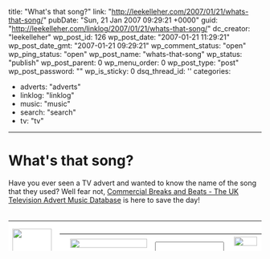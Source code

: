 title: "What's that song?"
link: "http://leekelleher.com/2007/01/21/whats-that-song/"
pubDate: "Sun, 21 Jan 2007 09:29:21 +0000"
guid: "http://leekelleher.com/linklog/2007/01/21/whats-that-song/"
dc_creator: "leekelleher"
wp_post_id: 126
wp_post_date: "2007-01-21 11:29:21"
wp_post_date_gmt: "2007-01-21 09:29:21"
wp_comment_status: "open"
wp_ping_status: "open"
wp_post_name: "whats-that-song"
wp_status: "publish"
wp_post_parent: 0
wp_menu_order: 0
wp_post_type: "post"
wp_post_password: ""
wp_is_sticky: 0
dsq_thread_id: ''
categories:
  - adverts: "adverts"
  - linklog: "linklog"
  - music: "music"
  - search: "search"
  - tv: "tv"

---

# What's that song?

Have you ever seen a TV advert and wanted to know the name of the song that they used? Well fear not, <a href="http://www.commercialbreaksandbeats.co.uk/">Commercial Breaks and Beats - The UK Television Advert Music Database</a> is here to save the day!<!--more-->
<br />
<br />
<!-- Start of Banner -->
<table width="468" height="60" border="0" cellpadding="0" cellspacing="0" bgcolor="#FFFFFF">
<tr>
<td rowspan="3">
<img src="http://www.commercialbreaksandbeats.co.uk/ads/tv/tv.gif" alt="" width="78" height="60" />
</td>
<td colspan="2">
<img src="http://www.commercialbreaksandbeats.co.uk/ads/tv/blackpx.gif" alt="" width="390" height="1" />
</td>
</tr>
<tr>
<td valign="middle">
<table width="360" height="40" border="0" align="left" cellpadding="0" cellspacing="0">
<form action="http://www.commercialbreaksandbeats.co.uk/results.asp" method="get" name="search" id="search">
<tr valign="middle">
<td height="36">
&nbsp;&nbsp;&nbsp;<img src="http://www.commercialbreaksandbeats.co.uk/ads/tv/whatis.gif" alt="" width="153" height="18" vspace="2" align="middle" />&nbsp;
</td>
<td height="36">
<input name="searchString" type="text" id="searchString" size="14" />
</td>
<td height="36">
&nbsp;<img src="http://www.commercialbreaksandbeats.co.uk/ads/tv/advert.gif" alt="" width="46" height="18" align="top" />&nbsp;&nbsp;&nbsp;
</td>
<td height="36">
<input name="go" type="image" src="http://www.commercialbreaksandbeats.co.uk/ads/tv/go.gif" width="32" height="24" border="0" />
</td>
</tr>
</form>
</table>
</td>
<td><img src="http://www.commercialbreaksandbeats.co.uk/ads/tv/blackpx.gif" alt="" width="1" height="58" /></td>
</tr>
<tr>
<td colspan="2"><img src="http://www.commercialbreaksandbeats.co.uk/ads/tv/blackpx.gif" alt="" width="390" height="1" /></td>
</tr>
</table>
<!-- End of Banner -->